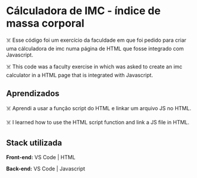 # Cálculadora de IMC - índice de massa corporal

☠️ Esse código foi um exercício da faculdade em que 
foi pedido para criar uma cálculadora de imc numa 
página de HTML que fosse integrado com Javascript. 

☠️ This code was a faculty exercise in which
was asked to create an imc calculator in a
HTML page that is integrated with Javascript.

## Aprendizados

☠️ Aprendi a usar a função script do HTML e linkar
um arquivo JS no HTML.

☠️ I learned how to use the HTML script function and link
a JS file in HTML.

## Stack utilizada

**Front-end:** VS Code | HTML

**Back-end:** VS Code | Javascript
